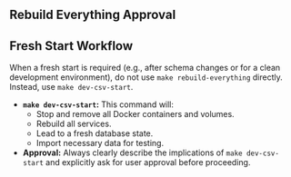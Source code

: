 ## Rebuild Everything Approval

## Fresh Start Workflow

When a fresh start is required (e.g., after schema changes or for a clean development environment), do not use `make rebuild-everything` directly. Instead, use `make dev-csv-start`.

-   **`make dev-csv-start`:** This command will:
    -   Stop and remove all Docker containers and volumes.
    -   Rebuild all services.
    -   Lead to a fresh database state.
    -   Import necessary data for testing.
-   **Approval:** Always clearly describe the implications of `make dev-csv-start` and explicitly ask for user approval before proceeding.
